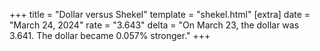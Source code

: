 +++
title = "Dollar versus Shekel"
template = "shekel.html"
[extra]
date = "March 24, 2024"
rate = "3.643"
delta = "On March 23, the dollar was 3.641. The dollar became 0.057% stronger."
+++
